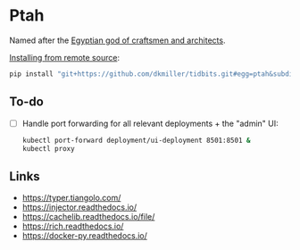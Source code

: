 # Ptah

Named after the
[Egyptian god of craftsmen and architects](https://en.wikipedia.org/wiki/Ptah).

[Installing from remote source](https://stackoverflow.com/a/19516714):

```bash
pip install "git+https://github.com/dkmiller/tidbits.git#egg=ptah&subdirectory=2023/2023-03_build-k8s/src"
```

## To-do

- [ ] Handle port forwarding for all relevant deployments + the "admin" UI:
  ```bash
  kubectl port-forward deployment/ui-deployment 8501:8501 &
  kubectl proxy
  ```

## Links

- https://typer.tiangolo.com/
- https://injector.readthedocs.io/
- https://cachelib.readthedocs.io/file/
- https://rich.readthedocs.io/
- https://docker-py.readthedocs.io/

